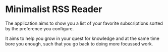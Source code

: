 
# Minimalist RSS Reader

The application aims to show you a list of your favorite subscriptions sorted by the preference you configure.

It aims to help you grow in your quest for knowledge and at the same time bore you enough, such that you go back to doing more focussed work.
